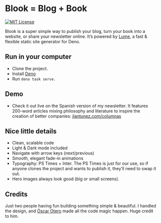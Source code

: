 # Blook = Blog + Book

[![MIT License](https://img.shields.io/badge/license-MIT-blue.svg)](http://opensource.org/licenses/MIT)

Blook is a super simple way to publish your blog, turn your book into a website, or share your newsletter online.
It’s powered by [Lume](https://lume.land/), a fast & flexible static site generator for Deno.

## Run in your computer

- Clone the project.
- Install [Deno](https://deno.com/)
- Run `deno task serve`.

## Demo

- Check it out live on the Spanish version of my newsletter. It features 200-word articles mixing philosophy and literature to inspire the creation of better companies: [jlantunez.com/columnas](https://jlantunez.com/columnas)

## Nice little details

- Clean, scalable code 
- Light & Dark mode included
- Navigate with arrow keys (next/previous)
- Smooth, elegant fade-in animations
- Typography: PS Times + Inter. The PS Times is just for our use, so if anyone clones the project and wants to publish it, they’ll need to swap it out.
- Hero images always look good (big or small screens).
 
## Credits

Just two people having fun building something simple & beautiful. I handled the design, and [Óscar Otero](https://oscarotero.com/) made all the code magic happen. Huge credit to him. 
